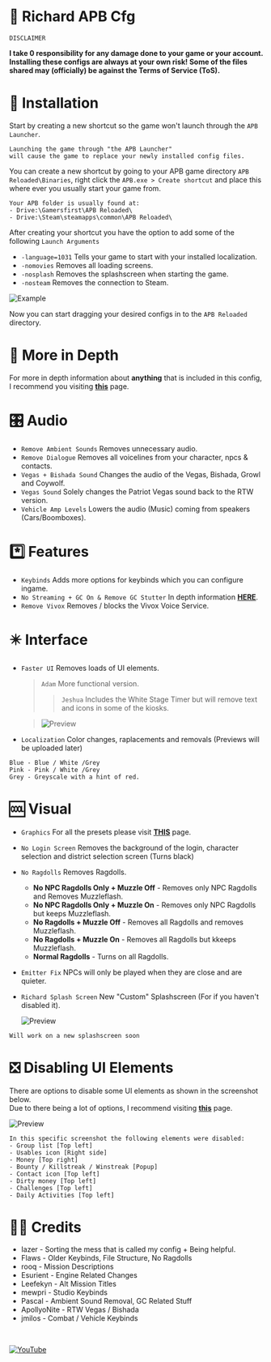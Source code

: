 # 🔧 Richard APB Cfg 
`DISCLAIMER`

**I take 0 responsibility for any damage done to your game or your account. Installing these configs are always at your own risk!
Some of the files shared may (officially) be against the Terms of Service (ToS).**


# 🔄 Installation
Start by creating a new shortcut so the game won't launch through the `APB Launcher`.
```
Launching the game through "the APB Launcher"
will cause the game to replace your newly installed config files.
```
You can create a new shortcut by going to your APB game directory `APB Reloaded\Binaries`, right click the `APB.exe > Create shortcut` and place this where ever you usually start your game from.
```
Your APB folder is usually found at:
- Drive:\Gamersfirst\APB Reloaded\
- Drive:\Steam\steamapps\common\APB Reloaded\
```
After creating your shortcut you have the option to add some of the following `Launch Arguments`
* `-language=1031` Tells your game to start with your installed localization.
* `-nomovies` Removes all loading screens.
* `-nosplash` Removes the splashscreen when starting the game.
* `-nosteam` Removes the connection to Steam.

![Example](https://i.imgur.com/c2ONlqu.jpg)

Now you can start dragging your desired configs in to the `APB Reloaded` directory.

# 🧠 More in Depth 
For more in depth information about **anything** that is included in this config, I recommend you visiting [**this**](https://github.com/lvzxr/apb-reloaded/blob/main/README.md) page.

# 🎛️ Audio 
* `Remove Ambient Sounds`  Removes unnecessary audio.
* `Remove Dialogue` Removes all voicelines from your character, npcs & contacts.
* `Vegas + Bishada Sound` Changes the audio of the Vegas, Bishada, Growl and Coywolf.
* `Vegas Sound` Solely changes the Patriot Vegas sound back to the RTW version.
* `Vehicle Amp Levels` Lowers the audio (Music) coming from speakers (Cars/Boomboxes).

# *️⃣ Features
* `Keybinds` Adds more options for keybinds which you can configure ingame.
* `No Streaming + GC On & Remove GC Stutter` In depth information [**HERE**](https://github.com/lvzxr/apb-reloaded/blob/main/README.md#no-streaming--gc-on-do-not-mix-with-gc-off).
* `Remove Vivox` Removes / blocks the Vivox Voice Service.

# ✴️ Interface
* `Faster UI` Removes loads of UI elements.
   > `Adam` More functional version.
   >> `Jeshua` Includes the White Stage Timer but will remove text and icons in some of the kiosks.

    >![Preview](https://i.imgur.com/A6kbWuL.jpg)
* `Localization` Color changes, raplacements and removals (Previews will be uploaded later)
``` 
Blue - Blue / White /Grey 
Pink - Pink / White /Grey
Grey - Greyscale with a hint of red.
```
# 🆒 Visual
* `Graphics` For all the presets please visit [**THIS**](https://github.com/lvzxr/apb-reloaded/blob/main/README.md#graphics) page.
* `No Login Screen` Removes the background of the login, character selection and district selection screen (Turns black)
* `No Ragdolls` Removes Ragdolls.

  * **No NPC Ragdolls Only + Muzzle Off** - Removes only NPC Ragdolls and Removes Muzzleflash.
  * **No NPC Ragdolls Only + Muzzle On** - Removes only NPC Ragdolls but keeps Muzzleflash.
  * **No Ragdolls + Muzzle Off** - Removes all Ragdolls and removes Muzzleflash.
  * **No Ragdolls + Muzzle On** - Removes all Ragdolls but kkeeps Muzzleflash.
  * **Normal Ragdolls** - Turns on all Ragdolls.

* `Emitter Fix` NPCs will only be played when they are close and are quieter.
* `Richard Splash Screen` New "Custom" Splashscreen (For if you haven't disabled it).

  ![Preview](https://i.imgur.com/We01e6n.png)
```
Will work on a new splashscreen soon
```

# ❎ Disabling UI Elements
There are options to disable some UI elements as shown in the screenshot below.
<br/>Due to there being a lot of options, I recommend visiting [**this**](https://github.com/lvzxr/apb-reloaded/blob/main/UI.md) page.

![Preview](https://i.imgur.com/KHfAv1T.png)
```
In this specific screenshot the following elements were disabled:
- Group list [Top left]
- Usables icon [Right side]
- Money [Top right]
- Bounty / Killstreak / Winstreak [Popup]
- Contact icon [Top left]
- Dirty money [Top left]
- Challenges [Top left]
- Daily Activities [Top left]
```
# 🤝🏻 Credits
* Iazer - Sorting the mess that is called my config + Being helpful.
* Flaws - Older Keybinds, File Structure, No Ragdolls
* rooq - Mission Descriptions
* Esurient - Engine Related Changes
* Leefekyn - Alt Mission Titles
* mewpri - Studio Keybinds
* Pascal - Ambient Sound Removal, GC Related Stuff
* ApollyoNite - RTW Vegas / Bishada
* jmilos - Combat / Vehicle Keybinds
<br/>
  
[![YouTube](https://custom-icon-badges.demolab.com/badge/-Subscribe-red?style=for-the-badge&logo=video&logoColor=white)](https://www.youtube.com/c/RichardvH?sub_confirmation=1 "Subscribe to my YouTube channel")
